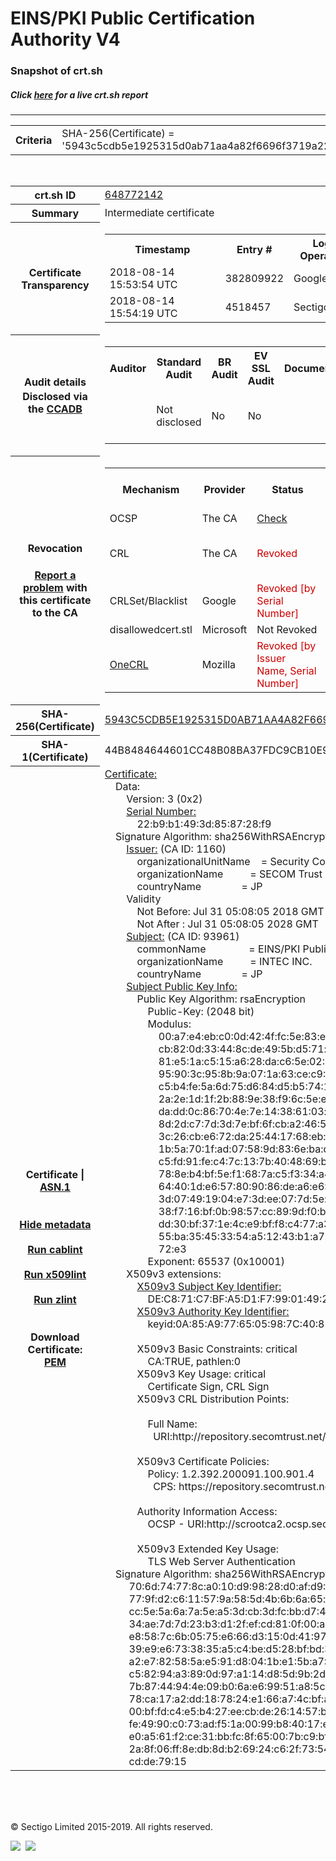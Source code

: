 # EINS/PKI Public Certification Authority V4
### Snapshot of crt.sh
##### Click [here](https://crt.sh/?q=5943C5CDB5E1925315D0AB71AA4A82F6696F3719A22211EA7D53C01C558BC4EA) for a live crt.sh report

---
<!DOCTYPE HTML PUBLIC "-//W3C//DTD HTML 4.0 Transitional//EN">
<HTML>

<BODY>

<TABLE>
  <TR>
    <TH class="outer">Criteria</TH>
    <TD class="outer">SHA-256(Certificate) = '5943c5cdb5e1925315d0ab71aa4a82f6696f3719a22211ea7d53c01c558bc4ea'</TD>
  </TR>
</TABLE>
<BR>
<TABLE>
  <TR>
    <TH class="outer">crt.sh ID</TH>
    <TD class="outer"><A href="?id=648772142">648772142</A></TD>
  </TR>
  <TR>
    <TH class="outer">Summary</TH>
    <TD class="outer">Intermediate certificate</TD>
  </TR>
  <TR>
    <TH class="outer">Certificate<BR>Transparency</TH>
    <TD class="outer">
<TABLE class="options" style="margin-left:0px">
  <TR>
    <TH>Timestamp</TH>
    <TH>Entry #</TH>
    <TH>Log Operator</TH>
    <TH>Log URL</TH>
  </TR>
  <TR>
    <TD>2018-08-14&nbsp; <FONT class="small">15:53:54 UTC</FONT></TD>
    <TD>382809922</TD>
    <TD>Google</TD>
    <TD>https://ct.googleapis.com/rocketeer</TD>
  </TR>
  <TR>
    <TD>2018-08-14&nbsp; <FONT class="small">15:54:19 UTC</FONT></TD>
    <TD>4518457</TD>
    <TD>Sectigo</TD>
    <TD>https://dodo.ct.comodo.com</TD>
  </TR>
</TABLE>
    </TD>
  </TR>
  <TR>
    <TH class="outer">Audit details<BR>
      <DIV class="small" style="padding-top:3px">Disclosed via the
        <A href="//ccadb-public.secure.force.com/mozilla/PublicAllIntermediateCerts" target="_blank">CCADB</A></DIV>
    </TH>
    <TD class="outer">
<TABLE class="options" style="margin-left:0px">
  <TR>
    <TH>Auditor</TH>
    <TH>Standard Audit</TH>
    <TH>BR Audit</TH>
    <TH>EV SSL Audit</TH>
    <TH>Documents</TH>
    <TH>CCADB</TH>
    <TH>Root Owner / Certificate</TH>
  </TR>
  <TR>
    <TD style="vertical-align:middle"></TD>
    <TD>Not disclosed    <TD>No    <TD>No    <TD>
    </TD>
    <TD><A href="//ccadb.force.com/0011J00001HcX57QAF" target="_blank">0011J00001HcX57QAF</A></TD>
    <TD><A href="/?id=1176879">SECOM Trust Systems CO., LTD.</A></TD>
  </TR>
</TABLE>
    </TD>
  </TR>
  <TR>
    <TH class="outer">Revocation<BR><BR>
      <DIV class="small" style="padding-top:3px"><A href="?id=648772142&opt=problemreporting">Report a problem</A> with<BR>this certificate to the CA</DIV></TH>
    <TD class="outer">
      <TABLE class="options" style="margin-left:0px">
        <TR>
          <TH>Mechanism</TH>
          <TH>Provider</TH>
          <TH>Status</TH>
          <TH>Revocation Date</TH>
          <TH>Last Observed in CRL</TH>
          <TH>Last Checked <SPAN style="color:#CC0000;vertical-align:middle;font-size:70%;font-weight:normal">(Error)</SPAN></TH>
        </TR>
        <TR>
          <TD>OCSP</TD>
          <TD>The CA</TD>
          <TD><A href="?id=648772142&opt=ocsp">Check</A></TD>
          <TD><SPAN style="color:#888888">?</SPAN></TD>
          <TD><SPAN style="color:#888888">n/a</SPAN></TD>
          <TD><SPAN style="color:#888888">?</SPAN></TD>
        </TR>
        <TR>
          <TD>CRL</TD>
          <TD>The CA</TD>
          <TD><SPAN style="color:#CC0000">Revoked</SPAN></TD><TD>2018-08-22&nbsp; <FONT class="small">06:21:23 UTC</FONT></TD><TD>2019-09-27&nbsp; <FONT class="small">04:49:14 UTC</FONT></TD><TD>2019-12-04&nbsp; <FONT class="small">16:53:25 UTC</FONT></TD>
        </TR>
        <TR>
          <TD>CRLSet/Blacklist</TD>
          <TD>Google</TD>
          <TD><SPAN style="color:#CC0000">Revoked [by Serial Number]</SPAN></TD>
          <TD><SPAN style="color:#888888">n/a</SPAN></TD>
          <TD><SPAN style="color:#888888">n/a</SPAN></TD>
          <TD><SPAN style="color:#888888">n/a</SPAN></TD>
        </TR>
        <TR>
          <TD>disallowedcert.stl</TD>
          <TD>Microsoft</TD>
          <TD>Not Revoked</TD>
          <TD><SPAN style="color:#888888">n/a</SPAN></TD>
          <TD><SPAN style="color:#888888">n/a</SPAN></TD>
          <TD><SPAN style="color:#888888">n/a</SPAN></TD>
        </TR>
        <TR>
          <TD><A href="/mozilla-onecrl" target="_blank">OneCRL</A></TD>
          <TD>Mozilla</TD>
          <TD><SPAN style="color:#CC0000">Revoked [by Issuer Name, Serial Number]</SPAN></TD><TD>2018-08-30&nbsp; <FONT class="small">11:09:06 UTC</FONT></TD>
          <TD><SPAN style="color:#888888">n/a</SPAN></TD>
          <TD><SPAN style="color:#888888">n/a</SPAN></TD>
        </TR>
      </TABLE>
    </TD>
  </TR>
  <TR>
    <TH class="outer">SHA-256(Certificate)</TH>
    <TD class="outer"><A href="//censys.io/certificates/5943c5cdb5e1925315d0ab71aa4a82f6696f3719a22211ea7d53c01c558bc4ea">5943C5CDB5E1925315D0AB71AA4A82F6696F3719A22211EA7D53C01C558BC4EA</A></TD>
  </TR>
  <TR>
    <TH class="outer">SHA-1(Certificate)</TH>
    <TD class="outer">44B8484644601CC48B08BA37FDC9CB10E99E6072</TD>
  </TR>
  <TR>
    <TH class="outer">Certificate | <A href="?asn1=648772142">ASN.1</A>
      <SPAN class="small"><BR>
      <BR><BR><A href="?id=648772142&opt=nometadata">Hide metadata</A>
      <BR><BR><A href="?id=648772142&opt=cablint">Run cablint</A>
      <BR><BR><A href="?id=648772142&opt=x509lint">Run x509lint</A>
      <BR><BR><A href="?id=648772142&opt=zlint">Run zlint</A>
      <BR><BR><BR>Download Certificate: <A href="?d=648772142">PEM</A>
      </SPAN>
    </TH>
    <TD class="text"><A href="?d=648772142">Certificate:</A><BR>&nbsp;&nbsp;&nbsp;&nbsp;Data:<BR>&nbsp;&nbsp;&nbsp;&nbsp;&nbsp;&nbsp;&nbsp;&nbsp;Version:&nbsp;3&nbsp;(0x2)<BR>&nbsp;&nbsp;&nbsp;&nbsp;&nbsp;&nbsp;&nbsp;&nbsp;<A href="?serial=22b9b1493d858728f9">Serial&nbsp;Number:</A><BR>&nbsp;&nbsp;&nbsp;&nbsp;&nbsp;&nbsp;&nbsp;&nbsp;&nbsp;&nbsp;&nbsp;&nbsp;22:b9:b1:49:3d:85:87:28:f9<BR>&nbsp;&nbsp;&nbsp;&nbsp;Signature&nbsp;Algorithm:&nbsp;sha256WithRSAEncryption<BR>&nbsp;&nbsp;&nbsp;&nbsp;&nbsp;&nbsp;&nbsp;&nbsp;<A href="?caid=1160">Issuer:</A> <SPAN class="small">(CA ID: 1160)</SPAN><BR>&nbsp;&nbsp;&nbsp;&nbsp;&nbsp;&nbsp;&nbsp;&nbsp;&nbsp;&nbsp;&nbsp;&nbsp;organizationalUnitName&nbsp;&nbsp;&nbsp;&nbsp;=&nbsp;Security&nbsp;Communication&nbsp;RootCA2<BR>&nbsp;&nbsp;&nbsp;&nbsp;&nbsp;&nbsp;&nbsp;&nbsp;&nbsp;&nbsp;&nbsp;&nbsp;organizationName&nbsp;&nbsp;&nbsp;&nbsp;&nbsp;&nbsp;&nbsp;&nbsp;&nbsp;&nbsp;=&nbsp;SECOM&nbsp;Trust&nbsp;Systems&nbsp;CO.,LTD.<BR>&nbsp;&nbsp;&nbsp;&nbsp;&nbsp;&nbsp;&nbsp;&nbsp;&nbsp;&nbsp;&nbsp;&nbsp;countryName&nbsp;&nbsp;&nbsp;&nbsp;&nbsp;&nbsp;&nbsp;&nbsp;&nbsp;&nbsp;&nbsp;&nbsp;&nbsp;&nbsp;&nbsp;=&nbsp;JP<BR>&nbsp;&nbsp;&nbsp;&nbsp;&nbsp;&nbsp;&nbsp;&nbsp;Validity<BR>&nbsp;&nbsp;&nbsp;&nbsp;&nbsp;&nbsp;&nbsp;&nbsp;&nbsp;&nbsp;&nbsp;&nbsp;Not&nbsp;Before:&nbsp;Jul&nbsp;31&nbsp;05:08:05&nbsp;2018&nbsp;GMT<BR>&nbsp;&nbsp;&nbsp;&nbsp;&nbsp;&nbsp;&nbsp;&nbsp;&nbsp;&nbsp;&nbsp;&nbsp;Not&nbsp;After&nbsp;:&nbsp;Jul&nbsp;31&nbsp;05:08:05&nbsp;2028&nbsp;GMT<BR>&nbsp;&nbsp;&nbsp;&nbsp;&nbsp;&nbsp;&nbsp;&nbsp;<A href="?caid=93961">Subject:</A> <SPAN class="small">(CA ID: 93961)</SPAN><BR>&nbsp;&nbsp;&nbsp;&nbsp;&nbsp;&nbsp;&nbsp;&nbsp;&nbsp;&nbsp;&nbsp;&nbsp;commonName&nbsp;&nbsp;&nbsp;&nbsp;&nbsp;&nbsp;&nbsp;&nbsp;&nbsp;&nbsp;&nbsp;&nbsp;&nbsp;&nbsp;&nbsp;&nbsp;=&nbsp;EINS/PKI&nbsp;Public&nbsp;Certification&nbsp;Authority&nbsp;V4<BR>&nbsp;&nbsp;&nbsp;&nbsp;&nbsp;&nbsp;&nbsp;&nbsp;&nbsp;&nbsp;&nbsp;&nbsp;organizationName&nbsp;&nbsp;&nbsp;&nbsp;&nbsp;&nbsp;&nbsp;&nbsp;&nbsp;&nbsp;=&nbsp;INTEC&nbsp;INC.<BR>&nbsp;&nbsp;&nbsp;&nbsp;&nbsp;&nbsp;&nbsp;&nbsp;&nbsp;&nbsp;&nbsp;&nbsp;countryName&nbsp;&nbsp;&nbsp;&nbsp;&nbsp;&nbsp;&nbsp;&nbsp;&nbsp;&nbsp;&nbsp;&nbsp;&nbsp;&nbsp;&nbsp;=&nbsp;JP<BR>&nbsp;&nbsp;&nbsp;&nbsp;&nbsp;&nbsp;&nbsp;&nbsp;<A href="?spkisha256=16bfc20bb227a0897111e499905dc28bf04aec7b8c76d8f20e26cbbf82185a3f">Subject&nbsp;Public&nbsp;Key&nbsp;Info:</A><BR>&nbsp;&nbsp;&nbsp;&nbsp;&nbsp;&nbsp;&nbsp;&nbsp;&nbsp;&nbsp;&nbsp;&nbsp;Public&nbsp;Key&nbsp;Algorithm:&nbsp;rsaEncryption<BR>&nbsp;&nbsp;&nbsp;&nbsp;&nbsp;&nbsp;&nbsp;&nbsp;&nbsp;&nbsp;&nbsp;&nbsp;&nbsp;&nbsp;&nbsp;&nbsp;Public-Key:&nbsp;(2048&nbsp;bit)<BR>&nbsp;&nbsp;&nbsp;&nbsp;&nbsp;&nbsp;&nbsp;&nbsp;&nbsp;&nbsp;&nbsp;&nbsp;&nbsp;&nbsp;&nbsp;&nbsp;Modulus:<BR>&nbsp;&nbsp;&nbsp;&nbsp;&nbsp;&nbsp;&nbsp;&nbsp;&nbsp;&nbsp;&nbsp;&nbsp;&nbsp;&nbsp;&nbsp;&nbsp;&nbsp;&nbsp;&nbsp;&nbsp;00:a7:e4:eb:c0:0d:42:4f:fc:5e:83:ec:b9:74:1b:<BR>&nbsp;&nbsp;&nbsp;&nbsp;&nbsp;&nbsp;&nbsp;&nbsp;&nbsp;&nbsp;&nbsp;&nbsp;&nbsp;&nbsp;&nbsp;&nbsp;&nbsp;&nbsp;&nbsp;&nbsp;cb:82:0d:33:44:8c:de:49:5b:d5:71:c4:83:78:49:<BR>&nbsp;&nbsp;&nbsp;&nbsp;&nbsp;&nbsp;&nbsp;&nbsp;&nbsp;&nbsp;&nbsp;&nbsp;&nbsp;&nbsp;&nbsp;&nbsp;&nbsp;&nbsp;&nbsp;&nbsp;81:e5:1a:c5:15:a6:28:da:c6:5e:02:44:80:95:04:<BR>&nbsp;&nbsp;&nbsp;&nbsp;&nbsp;&nbsp;&nbsp;&nbsp;&nbsp;&nbsp;&nbsp;&nbsp;&nbsp;&nbsp;&nbsp;&nbsp;&nbsp;&nbsp;&nbsp;&nbsp;95:90:3c:95:8b:9a:07:1a:63:ce:c9:89:25:ba:27:<BR>&nbsp;&nbsp;&nbsp;&nbsp;&nbsp;&nbsp;&nbsp;&nbsp;&nbsp;&nbsp;&nbsp;&nbsp;&nbsp;&nbsp;&nbsp;&nbsp;&nbsp;&nbsp;&nbsp;&nbsp;c5:b4:fe:5a:6d:75:d6:84:d5:b5:74:16:bf:d7:68:<BR>&nbsp;&nbsp;&nbsp;&nbsp;&nbsp;&nbsp;&nbsp;&nbsp;&nbsp;&nbsp;&nbsp;&nbsp;&nbsp;&nbsp;&nbsp;&nbsp;&nbsp;&nbsp;&nbsp;&nbsp;2a:2e:1d:1f:2b:88:9e:38:f9:6c:5e:e4:22:b5:ca:<BR>&nbsp;&nbsp;&nbsp;&nbsp;&nbsp;&nbsp;&nbsp;&nbsp;&nbsp;&nbsp;&nbsp;&nbsp;&nbsp;&nbsp;&nbsp;&nbsp;&nbsp;&nbsp;&nbsp;&nbsp;da:dd:0c:86:70:4e:7e:14:38:61:03:cd:02:1f:2d:<BR>&nbsp;&nbsp;&nbsp;&nbsp;&nbsp;&nbsp;&nbsp;&nbsp;&nbsp;&nbsp;&nbsp;&nbsp;&nbsp;&nbsp;&nbsp;&nbsp;&nbsp;&nbsp;&nbsp;&nbsp;8d:2d:c7:7d:3d:7e:bf:6f:cb:a2:46:54:e1:41:35:<BR>&nbsp;&nbsp;&nbsp;&nbsp;&nbsp;&nbsp;&nbsp;&nbsp;&nbsp;&nbsp;&nbsp;&nbsp;&nbsp;&nbsp;&nbsp;&nbsp;&nbsp;&nbsp;&nbsp;&nbsp;3c:26:cb:e6:72:da:25:44:17:68:eb:08:9d:dc:d3:<BR>&nbsp;&nbsp;&nbsp;&nbsp;&nbsp;&nbsp;&nbsp;&nbsp;&nbsp;&nbsp;&nbsp;&nbsp;&nbsp;&nbsp;&nbsp;&nbsp;&nbsp;&nbsp;&nbsp;&nbsp;1b:5a:70:1f:ad:07:58:9d:83:6e:ba:d3:d6:d1:c7:<BR>&nbsp;&nbsp;&nbsp;&nbsp;&nbsp;&nbsp;&nbsp;&nbsp;&nbsp;&nbsp;&nbsp;&nbsp;&nbsp;&nbsp;&nbsp;&nbsp;&nbsp;&nbsp;&nbsp;&nbsp;c5:fd:91:fe:c4:7c:13:7b:40:48:69:b2:80:a8:8c:<BR>&nbsp;&nbsp;&nbsp;&nbsp;&nbsp;&nbsp;&nbsp;&nbsp;&nbsp;&nbsp;&nbsp;&nbsp;&nbsp;&nbsp;&nbsp;&nbsp;&nbsp;&nbsp;&nbsp;&nbsp;78:8e:b4:bf:5e:f1:68:7a:c5:f3:34:a4:1e:bc:9b:<BR>&nbsp;&nbsp;&nbsp;&nbsp;&nbsp;&nbsp;&nbsp;&nbsp;&nbsp;&nbsp;&nbsp;&nbsp;&nbsp;&nbsp;&nbsp;&nbsp;&nbsp;&nbsp;&nbsp;&nbsp;64:40:1d:e6:57:80:90:86:de:a6:e6:59:42:fc:3b:<BR>&nbsp;&nbsp;&nbsp;&nbsp;&nbsp;&nbsp;&nbsp;&nbsp;&nbsp;&nbsp;&nbsp;&nbsp;&nbsp;&nbsp;&nbsp;&nbsp;&nbsp;&nbsp;&nbsp;&nbsp;3d:07:49:19:04:e7:3d:ee:07:7d:5e:f9:57:a2:0a:<BR>&nbsp;&nbsp;&nbsp;&nbsp;&nbsp;&nbsp;&nbsp;&nbsp;&nbsp;&nbsp;&nbsp;&nbsp;&nbsp;&nbsp;&nbsp;&nbsp;&nbsp;&nbsp;&nbsp;&nbsp;38:f7:16:bf:0b:98:57:cc:89:9d:f0:bb:0b:db:e8:<BR>&nbsp;&nbsp;&nbsp;&nbsp;&nbsp;&nbsp;&nbsp;&nbsp;&nbsp;&nbsp;&nbsp;&nbsp;&nbsp;&nbsp;&nbsp;&nbsp;&nbsp;&nbsp;&nbsp;&nbsp;dd:30:bf:37:1e:4c:e9:bf:f8:c4:77:a3:29:4d:95:<BR>&nbsp;&nbsp;&nbsp;&nbsp;&nbsp;&nbsp;&nbsp;&nbsp;&nbsp;&nbsp;&nbsp;&nbsp;&nbsp;&nbsp;&nbsp;&nbsp;&nbsp;&nbsp;&nbsp;&nbsp;55:ba:35:45:33:54:a5:12:43:b1:a7:a5:fb:17:a1:<BR>&nbsp;&nbsp;&nbsp;&nbsp;&nbsp;&nbsp;&nbsp;&nbsp;&nbsp;&nbsp;&nbsp;&nbsp;&nbsp;&nbsp;&nbsp;&nbsp;&nbsp;&nbsp;&nbsp;&nbsp;72:e3<BR>&nbsp;&nbsp;&nbsp;&nbsp;&nbsp;&nbsp;&nbsp;&nbsp;&nbsp;&nbsp;&nbsp;&nbsp;&nbsp;&nbsp;&nbsp;&nbsp;Exponent:&nbsp;65537&nbsp;(0x10001)<BR>&nbsp;&nbsp;&nbsp;&nbsp;&nbsp;&nbsp;&nbsp;&nbsp;X509v3&nbsp;extensions:<BR>&nbsp;&nbsp;&nbsp;&nbsp;&nbsp;&nbsp;&nbsp;&nbsp;&nbsp;&nbsp;&nbsp;&nbsp;<A href="?ski=dec871c7bfa5d1f79901492493855cd67bd1f494">X509v3&nbsp;Subject&nbsp;Key&nbsp;Identifier:</A><BR>&nbsp;&nbsp;&nbsp;&nbsp;&nbsp;&nbsp;&nbsp;&nbsp;&nbsp;&nbsp;&nbsp;&nbsp;&nbsp;&nbsp;&nbsp;&nbsp;DE:C8:71:C7:BF:A5:D1:F7:99:01:49:24:93:85:5C:D6:7B:D1:F4:94<BR>&nbsp;&nbsp;&nbsp;&nbsp;&nbsp;&nbsp;&nbsp;&nbsp;&nbsp;&nbsp;&nbsp;&nbsp;<A href="?ski=0a85a9776505987c4081f80f972c38f10aec3ccf">X509v3&nbsp;Authority&nbsp;Key&nbsp;Identifier:</A><BR>&nbsp;&nbsp;&nbsp;&nbsp;&nbsp;&nbsp;&nbsp;&nbsp;&nbsp;&nbsp;&nbsp;&nbsp;&nbsp;&nbsp;&nbsp;&nbsp;keyid:0A:85:A9:77:65:05:98:7C:40:81:F8:0F:97:2C:38:F1:0A:EC:3C:CF<BR><BR>&nbsp;&nbsp;&nbsp;&nbsp;&nbsp;&nbsp;&nbsp;&nbsp;&nbsp;&nbsp;&nbsp;&nbsp;X509v3&nbsp;Basic&nbsp;Constraints:&nbsp;critical<BR>&nbsp;&nbsp;&nbsp;&nbsp;&nbsp;&nbsp;&nbsp;&nbsp;&nbsp;&nbsp;&nbsp;&nbsp;&nbsp;&nbsp;&nbsp;&nbsp;CA:TRUE,&nbsp;pathlen:0<BR>&nbsp;&nbsp;&nbsp;&nbsp;&nbsp;&nbsp;&nbsp;&nbsp;&nbsp;&nbsp;&nbsp;&nbsp;X509v3&nbsp;Key&nbsp;Usage:&nbsp;critical<BR>&nbsp;&nbsp;&nbsp;&nbsp;&nbsp;&nbsp;&nbsp;&nbsp;&nbsp;&nbsp;&nbsp;&nbsp;&nbsp;&nbsp;&nbsp;&nbsp;Certificate&nbsp;Sign,&nbsp;CRL&nbsp;Sign<BR>&nbsp;&nbsp;&nbsp;&nbsp;&nbsp;&nbsp;&nbsp;&nbsp;&nbsp;&nbsp;&nbsp;&nbsp;X509v3&nbsp;CRL&nbsp;Distribution&nbsp;Points:&nbsp;<BR><BR>&nbsp;&nbsp;&nbsp;&nbsp;&nbsp;&nbsp;&nbsp;&nbsp;&nbsp;&nbsp;&nbsp;&nbsp;&nbsp;&nbsp;&nbsp;&nbsp;Full&nbsp;Name:<BR>&nbsp;&nbsp;&nbsp;&nbsp;&nbsp;&nbsp;&nbsp;&nbsp;&nbsp;&nbsp;&nbsp;&nbsp;&nbsp;&nbsp;&nbsp;&nbsp;&nbsp;&nbsp;URI:http://repository.secomtrust.net/SC-Root2/SCRoot2CRL.crl<BR><BR>&nbsp;&nbsp;&nbsp;&nbsp;&nbsp;&nbsp;&nbsp;&nbsp;&nbsp;&nbsp;&nbsp;&nbsp;X509v3&nbsp;Certificate&nbsp;Policies:&nbsp;<BR>&nbsp;&nbsp;&nbsp;&nbsp;&nbsp;&nbsp;&nbsp;&nbsp;&nbsp;&nbsp;&nbsp;&nbsp;&nbsp;&nbsp;&nbsp;&nbsp;Policy:&nbsp;1.2.392.200091.100.901.4<BR>&nbsp;&nbsp;&nbsp;&nbsp;&nbsp;&nbsp;&nbsp;&nbsp;&nbsp;&nbsp;&nbsp;&nbsp;&nbsp;&nbsp;&nbsp;&nbsp;&nbsp;&nbsp;CPS:&nbsp;https://repository.secomtrust.net/SC-Root2/<BR><BR>&nbsp;&nbsp;&nbsp;&nbsp;&nbsp;&nbsp;&nbsp;&nbsp;&nbsp;&nbsp;&nbsp;&nbsp;Authority&nbsp;Information&nbsp;Access:&nbsp;<BR>&nbsp;&nbsp;&nbsp;&nbsp;&nbsp;&nbsp;&nbsp;&nbsp;&nbsp;&nbsp;&nbsp;&nbsp;&nbsp;&nbsp;&nbsp;&nbsp;OCSP&nbsp;-&nbsp;URI:http://scrootca2.ocsp.secomtrust.net<BR><BR>&nbsp;&nbsp;&nbsp;&nbsp;&nbsp;&nbsp;&nbsp;&nbsp;&nbsp;&nbsp;&nbsp;&nbsp;X509v3&nbsp;Extended&nbsp;Key&nbsp;Usage:&nbsp;<BR>&nbsp;&nbsp;&nbsp;&nbsp;&nbsp;&nbsp;&nbsp;&nbsp;&nbsp;&nbsp;&nbsp;&nbsp;&nbsp;&nbsp;&nbsp;&nbsp;TLS&nbsp;Web&nbsp;Server&nbsp;Authentication<BR>&nbsp;&nbsp;&nbsp;&nbsp;Signature&nbsp;Algorithm:&nbsp;sha256WithRSAEncryption<BR>&nbsp;&nbsp;&nbsp;&nbsp;&nbsp;&nbsp;&nbsp;&nbsp;&nbsp;70:6d:74:77:8c:a0:10:d9:98:28:d0:af:d9:61:29:6a:f3:ef:<BR>&nbsp;&nbsp;&nbsp;&nbsp;&nbsp;&nbsp;&nbsp;&nbsp;&nbsp;77:9f:d2:c6:11:57:9a:58:5d:4b:6b:6a:65:be:85:09:50:4a:<BR>&nbsp;&nbsp;&nbsp;&nbsp;&nbsp;&nbsp;&nbsp;&nbsp;&nbsp;cc:5e:5a:6a:7a:5e:a5:3d:cb:3d:fc:bb:d7:4d:41:47:b6:3f:<BR>&nbsp;&nbsp;&nbsp;&nbsp;&nbsp;&nbsp;&nbsp;&nbsp;&nbsp;34:ae:7d:7d:23:b3:d1:2f:ef:cd:81:0f:00:a3:d2:c1:3a:cc:<BR>&nbsp;&nbsp;&nbsp;&nbsp;&nbsp;&nbsp;&nbsp;&nbsp;&nbsp;e8:58:7c:6b:05:75:e6:66:d3:15:0d:41:97:2b:89:3f:69:83:<BR>&nbsp;&nbsp;&nbsp;&nbsp;&nbsp;&nbsp;&nbsp;&nbsp;&nbsp;39:e9:e6:73:38:35:a5:c4:be:d5:28:bf:bd:3a:87:7c:e3:85:<BR>&nbsp;&nbsp;&nbsp;&nbsp;&nbsp;&nbsp;&nbsp;&nbsp;&nbsp;a2:e7:82:58:5a:e5:91:d8:04:1b:e1:5b:a7:30:df:46:ad:52:<BR>&nbsp;&nbsp;&nbsp;&nbsp;&nbsp;&nbsp;&nbsp;&nbsp;&nbsp;c5:82:94:a3:89:0d:97:a1:14:d8:5d:9b:2d:85:74:18:b0:b7:<BR>&nbsp;&nbsp;&nbsp;&nbsp;&nbsp;&nbsp;&nbsp;&nbsp;&nbsp;7b:87:44:94:4e:09:b0:6a:e6:99:51:a8:5c:37:ee:a3:b2:4c:<BR>&nbsp;&nbsp;&nbsp;&nbsp;&nbsp;&nbsp;&nbsp;&nbsp;&nbsp;78:ca:17:a2:dd:18:78:24:e1:66:a7:4c:bf:a4:13:31:66:59:<BR>&nbsp;&nbsp;&nbsp;&nbsp;&nbsp;&nbsp;&nbsp;&nbsp;&nbsp;00:bf:fd:c4:e5:b4:27:ee:cb:de:26:14:57:ba:6a:b9:0b:ba:<BR>&nbsp;&nbsp;&nbsp;&nbsp;&nbsp;&nbsp;&nbsp;&nbsp;&nbsp;fe:49:90:c0:73:ad:f5:1a:00:99:b8:40:17:ea:68:93:af:f0:<BR>&nbsp;&nbsp;&nbsp;&nbsp;&nbsp;&nbsp;&nbsp;&nbsp;&nbsp;e0:a5:61:f2:ce:31:bb:fc:8f:65:00:7b:c9:bf:94:93:cf:87:<BR>&nbsp;&nbsp;&nbsp;&nbsp;&nbsp;&nbsp;&nbsp;&nbsp;&nbsp;2a:8f:06:ff:8e:db:8d:b2:69:24:c6:2f:73:54:32:a4:8d:76:<BR>&nbsp;&nbsp;&nbsp;&nbsp;&nbsp;&nbsp;&nbsp;&nbsp;&nbsp;cd:de:79:15<BR>    </TD>
  </TR>
</TABLE>

  <BR><BR><BR>

  <P class="copyright">&copy; Sectigo Limited 2015-2019. All rights reserved.</P>
  <DIV>
    <A href="https://sectigo.com/"><IMG src="/sectigo_s.png"></A>
    &nbsp;<A href="https://github.com/crtsh"><IMG src="/GitHub-Mark-32px.png"></A>
  </DIV>
</BODY>
</HTML>
